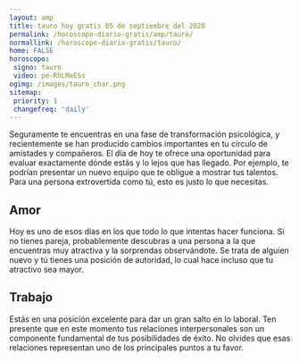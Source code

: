 ```yaml
---
layout: amp
title: tauro hoy gratis 05 de septiembre del 2020 
permalink: /horoscopo-diario-gratis/amp/tauro/
normallink: /horoscopo-diario-gratis/tauro/
home: FALSE
horoscopo:
 signo: tauro
 video: pe-RhLMeESs 
ogimg: /images/tauro_char.png
sitemap:
 priority: 1
 changefreq: 'daily'
---
```



Seguramente te encuentras en una fase de transformación psicológica, y recientemente se han producido cambios importantes en tu círculo de amistades y compañeros. El día de hoy te ofrece una oportunidad para evaluar exactamente dónde estás y lo lejos que has llegado. Por ejemplo, te podrían presentar un nuevo equipo que te obligue a mostrar tus talentos. Para una persona extrovertida como tú, esto es justo lo que necesitas.

## Amor

Hoy es uno de esos días en los que todo lo que intentas hacer funciona. Si no tienes pareja, probablemente descubras a una persona a la que encuentras muy atractiva y la sorprendas observándote. Se trata de alguien nuevo y tú tienes una posición de autoridad, lo cual hace incluso que tu atractivo sea mayor.

## Trabajo

Estás en una posición excelente para dar un gran salto en lo laboral. Ten presente que en este momento tus relaciones interpersonales son un componente fundamental de tus posibilidades de éxito. No olvides que esas relaciones representan uno de los principales puntos a tu favor.